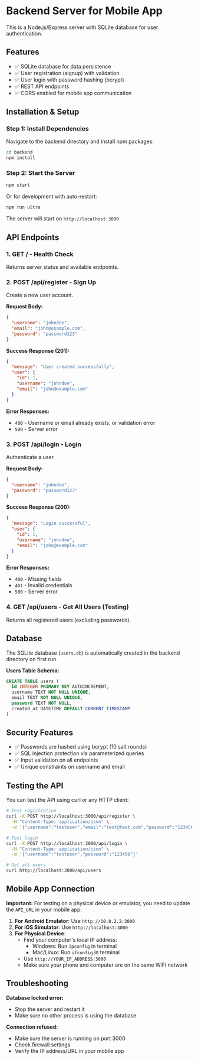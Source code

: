 # Backend Server for Mobile App

This is a Node.js/Express server with SQLite database for user authentication.

## Features

- ✅ SQLite database for data persistence
- ✅ User registration (signup) with validation
- ✅ User login with password hashing (bcrypt)
- ✅ REST API endpoints
- ✅ CORS enabled for mobile app communication

## Installation & Setup

### Step 1: Install Dependencies

Navigate to the backend directory and install npm packages:

```bash
cd backend
npm install
```

### Step 2: Start the Server

```bash
npm start
```

Or for development with auto-restart:

```bash
npm run ultra
```

The server will start on `http://localhost:3000`

## API Endpoints

### 1. GET / - Health Check
Returns server status and available endpoints.

### 2. POST /api/register - Sign Up
Create a new user account.

**Request Body:**
```json
{
  "username": "johndoe",
  "email": "john@example.com",
  "password": "password123"
}
```

**Success Response (201):**
```json
{
  "message": "User created successfully",
  "user": {
    "id": 1,
    "username": "johndoe",
    "email": "john@example.com"
  }
}
```

**Error Responses:**
- `400` - Username or email already exists, or validation error
- `500` - Server error

### 3. POST /api/login - Login
Authenticate a user.

**Request Body:**
```json
{
  "username": "johndoe",
  "password": "password123"
}
```

**Success Response (200):**
```json
{
  "message": "Login successful",
  "user": {
    "id": 1,
    "username": "johndoe",
    "email": "john@example.com"
  }
}
```

**Error Responses:**
- `400` - Missing fields
- `401` - Invalid credentials
- `500` - Server error

### 4. GET /api/users - Get All Users (Testing)
Returns all registered users (excluding passwords).

## Database

The SQLite database (`users.db`) is automatically created in the backend directory on first run.

**Users Table Schema:**
```sql
CREATE TABLE users (
  id INTEGER PRIMARY KEY AUTOINCREMENT,
  username TEXT NOT NULL UNIQUE,
  email TEXT NOT NULL UNIQUE,
  password TEXT NOT NULL,
  created_at DATETIME DEFAULT CURRENT_TIMESTAMP
)
```

## Security Features

- ✅ Passwords are hashed using bcrypt (10 salt rounds)
- ✅ SQL injection protection via parameterized queries
- ✅ Input validation on all endpoints
- ✅ Unique constraints on username and email

## Testing the API

You can test the API using curl or any HTTP client:

```bash
# Test registration
curl -X POST http://localhost:3000/api/register \
  -H "Content-Type: application/json" \
  -d '{"username":"testuser","email":"test@test.com","password":"123456"}'

# Test login
curl -X POST http://localhost:3000/api/login \
  -H "Content-Type: application/json" \
  -d '{"username":"testuser","password":"123456"}'

# Get all users
curl http://localhost:3000/api/users
```

## Mobile App Connection

**Important:** For testing on a physical device or emulator, you need to update the `API_URL` in your mobile app:

1. **For Android Emulator**: Use `http://10.0.2.2:3000`
2. **For iOS Simulator**: Use `http://localhost:3000`
3. **For Physical Device**: 
   - Find your computer's local IP address:
     - Windows: Run `ipconfig` in terminal
     - Mac/Linux: Run `ifconfig` in terminal
   - Use `http://YOUR_IP_ADDRESS:3000`
   - Make sure your phone and computer are on the same WiFi network

## Troubleshooting

**Database locked error:**
- Stop the server and restart it
- Make sure no other process is using the database

**Connection refused:**
- Make sure the server is running on port 3000
- Check firewall settings
- Verify the IP address/URL in your mobile app

